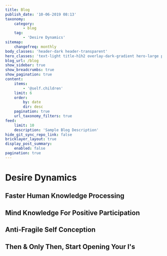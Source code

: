 ```yaml
---
title: Blog
publish_date: '10-06-2019 08:13'
taxonomy:
    category:
        - blog
    tag:
        - 'Desire Dynamics'
sitemap:
    changefreq: monthly
body_classes: 'header-dark header-transparent'
hero_classes: 'text-light title-h1h2 overlay-dark-gradient hero-large parallax'
blog_url: /blog
show_sidebar: true
show_breadcrumbs: true
show_pagination: true
content:
    items:
        - '@self.children'
    limit: 6
    order:
        by: date
        dir: desc
    pagination: true
    url_taxonomy_filters: true
feed:
    limit: 10
    description: 'Sample Blog Description'
hide_git_sync_repo_link: false
bricklayer_layout: true
display_post_summary:
    enabled: false
pagination: true
---
```


# Desire Dynamics
## Faster Human Knowledge Processing
## Mind Knowledge For Positive Participation
## Anti-Fragile Self Conception
## Then & Only Then, Start Opening Your I's

